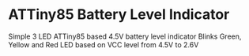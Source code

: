 ATTiny85 Battery Level Indicator
========================

Simple 3 LED ATTiny85 based 4.5V battery level indicator
Blinks Green, Yellow and Red LED based on VCC level from 4.5V to 2.6V
